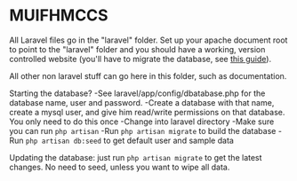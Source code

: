 MUIFHMCCS
=========

All Laravel files go in the "laravel" folder. Set up your apache document root to point to the "laravel" folder and you should have a working, version controlled website (you'll have to migrate the database, see [this guide](http://laravelbook.com/laravel-migrations-managing-databases/)).

All other non laravel stuff can go here in this folder, such as documentation.

Starting the database?
    -See laravel/app/config/dbatabase.php for the database name, user and password. 
    -Create a database with that name, create a mysql user, and give him read/write permissions on that database. You only need to do this once
    -Change into laravel directory
    -Make sure you can run `php artisan`
    -Run `php artisan migrate` to build the database
    -Run `php artisan db:seed` to get default user and sample data

Updating the database: just run `php artisan migrate` to get the latest changes. No need to seed, unless you want to wipe all data.
